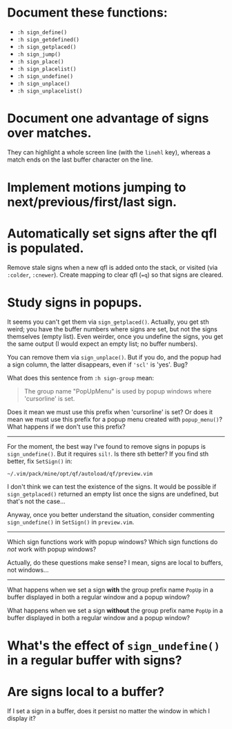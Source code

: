 # Document these functions:

   - `:h sign_define()`
   - `:h sign_getdefined()`
   - `:h sign_getplaced()`
   - `:h sign_jump()`
   - `:h sign_place()`
   - `:h sign_placelist()`
   - `:h sign_undefine()`
   - `:h sign_unplace()`
   - `:h sign_unplacelist()`

# Document one advantage of signs over matches.

They can highlight a whole screen line  (with the `linehl` key), whereas a match
ends on the last buffer character on the line.

# Implement motions jumping to next/previous/first/last sign.

# Automatically set signs after the qfl is populated.

Remove stale signs when a new qfl is added onto the stack, or visited (via `:colder`, `:cnewer`).
Create mapping to clear qfl (`=q`) so that signs are cleared.

# Study signs in popups.

It seems you can't get them via `sign_getplaced()`.
Actually, you get  sth weird; you have  the buffer numbers where  signs are set,
but not the signs themselves (empty list).  Even weirder, once you undefine the
signs, you get the same output (I would expect an empty list; no buffer numbers).

You can remove them via `sign_unplace()`.
But if you do,  and the popup had a sign column, the  latter disappears, even if
`'scl'` is 'yes'.  Bug?

What does this sentence from `:h sign-group` mean:

   > The group name "PopUpMenu" is used by popup windows where 'cursorline' is set.

Does it mean we must use this prefix when 'cursorline' is set?
Or does it mean we must use this prefix for a popup menu created with `popup_menu()`?
What happens if we don't use this prefix?

---

For the moment, the best way I've found to remove signs in popups is `sign_undefine()`.
But it requires `sil!`.
Is there sth better?
If you find sth better, fix `SetSign()` in:

    ~/.vim/pack/mine/opt/qf/autoload/qf/preview.vim

I don't think we can test the existence of the signs.
It would be possible if `sign_getplaced()` returned an empty list once the signs
are undefined, but that's not the case...

Anyway,  once   you  better   understand  the  situation,   consider  commenting
`sign_undefine()` in `SetSign()` in `preview.vim`.

---

Which sign functions work with popup windows?
Which sign functions do *not* work with popup windows?

Actually, do these questions make sense?
I mean, signs are local to buffers, not windows...

---

What happens  when we set  a sign  **with** the group  prefix name `PopUp`  in a
buffer displayed in both a regular window and a popup window?

What happens when we  set a sign **without** the group prefix  name `PopUp` in a
buffer displayed in both a regular window and a popup window?

# What's the effect of `sign_undefine()` in a regular buffer with signs?

# Are signs local to a buffer?

If I set a sign in a buffer, does it persist no matter the window in which I display it?

